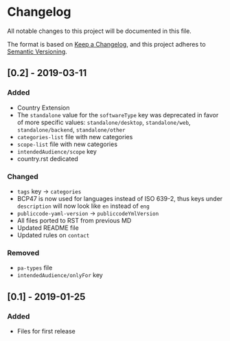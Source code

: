 # Changelog
All notable changes to this project will be documented in this file.

The format is based on [Keep a Changelog](https://keepachangelog.com/en/1.0.0/),
and this project adheres to [Semantic Versioning](https://semver.org/spec/v2.0.0.html).


## [0.2] - 2019-03-11
### Added
- Country Extension
- The `standalone` value for the `softwareType` key was deprecated in favor of more specific values: `standalone/desktop`, `standalone/web`, `standalone/backend`, `standalone/other`
- `categories-list` file with new categories 
- `scope-list` file with new categories 
- `intendedAudience/scope` key
- country.rst dedicated

### Changed
- `tags` key -> `categories`
- BCP47 is now used for languages instead of ISO 639-2, thus keys under `description` will now look like `en` instead of `eng`
- `publiccode-yaml-version` -> `publiccodeYmlVersion`
- All files ported to RST from previous MD
- Updated README file
- Updated rules on `contact`

### Removed
- `pa-types` file 
- `intendedAudience/onlyFor` key

## [0.1] - 2019-01-25
### Added
- Files for first release
